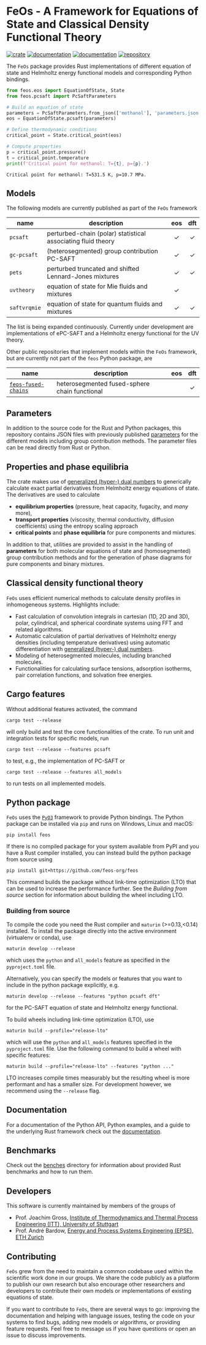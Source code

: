 # FeOs - A Framework for Equations of State and Classical Density Functional Theory

[![crate](https://img.shields.io/crates/v/feos.svg)](https://crates.io/crates/feos)
[![documentation](https://docs.rs/feos/badge.svg)](https://docs.rs/feos)
[![documentation](https://img.shields.io/badge/docs-github--pages-blue)](https://feos-org.github.io/feos/)
[![repository](https://img.shields.io/pypi/v/feos)](https://pypi.org/project/feos/)

The `FeOs` package provides Rust implementations of different equation of state and Helmholtz energy functional models and corresponding Python bindings.

```python
from feos.eos import EquationOfState, State
from feos.pcsaft import PcSaftParameters

# Build an equation of state
parameters = PcSaftParameters.from_json(['methanol'], 'parameters.json')
eos = EquationOfState.pcsaft(parameters)

# Define thermodynamic conditions
critical_point = State.critical_point(eos)

# Compute properties
p = critical_point.pressure()
t = critical_point.temperature
print(f'Critical point for methanol: T={t}, p={p}.')
```
```terminal
Critical point for methanol: T=531.5 K, p=10.7 MPa.
```

## Models
The following models are currently published as part of the `FeOs` framework

|name|description|eos|dft|
|-|-|:-:|:-:|
|`pcsaft`|perturbed-chain (polar) statistical associating fluid theory|✓|✓|
|`gc-pcsaft`|(heterosegmented) group contribution PC-SAFT|✓|✓|
|`pets`|perturbed truncated and shifted Lennard-Jones mixtures|✓|✓|
|`uvtheory`|equation of state for Mie fluids and mixtures|✓||
|`saftvrqmie`|equation of state for quantum fluids and mixtures|✓|✓|

The list is being expanded continuously. Currently under development are implementations of ePC-SAFT and a Helmholtz energy functional for the UV theory.

Other public repositories that implement models within the `FeOs` framework, but are currently not part of the `feos` Python package, are

|name|description|eos|dft|
|-|-|:-:|:-:|
|[`feos-fused-chains`](https://github.com/feos-org/feos-fused-chains)|heterosegmented fused-sphere chain functional||✓|

## Parameters
In addition to the source code for the Rust and Python packages, this repository contains JSON files with previously published [parameters](https://github.com/feos-org/feos/tree/main/parameters) for the different models including group contribution methods. The parameter files can be read directly from Rust or Python.

## Properties and phase equilibria

The crate makes use of [generalized (hyper-) dual numbers](https://github.com/itt-ustutt/num-dual) to generically calculate exact partial derivatives from Helmholtz energy equations of state. The derivatives are used to calculate
- **equilibrium properties** (pressure, heat capacity, fugacity, and *many* more),
- **transport properties** (viscosity, thermal conductivity, diffusion coefficients) using the entropy scaling approach
- **critical points** and **phase equilibria** for pure components and mixtures.

In addition to that, utilities are provided to assist in the handling of **parameters** for both molecular equations of state and (homosegmented) group contribution methods and for the generation of phase diagrams for pure components and binary mixtures.

## Classical density functional theory

`FeOs` uses efficient numerical methods to calculate density profiles in inhomogeneous systems. Highlights include:
- Fast calculation of convolution integrals in cartesian (1D, 2D and 3D), polar, cylindrical, and spherical coordinate systems using FFT and related algorithms.
- Automatic calculation of partial derivatives of Helmholtz energy densities (including temperature derivatives) using automatic differentiation with [generalized (hyper-) dual numbers](https://github.com/itt-ustutt/num-dual).
- Modeling of heterosegmented molecules, including branched molecules.
- Functionalities for calculating surface tensions, adsorption isotherms, pair correlation functions, and solvation free energies.

## Cargo features

Without additional features activated, the command
```
cargo test --release
```
will only build and test the core functionalities of the crate. To run unit and integration tests for specific models, run
```
cargo test --release --features pcsaft
```
to test, e.g., the implementation of PC-SAFT or
```
cargo test --release --features all_models
```
to run tests on all implemented models.

## Python package

`FeOs` uses the [`PyO3`](https://github.com/PyO3/pyo3) framework to provide Python bindings. The Python package can be installed via `pip` and runs on Windows, Linux and macOS:

```
pip install feos
```

If there is no compiled package for your system available from PyPI and you have a Rust compiler installed, you can instead build the python package from source using

```
pip install git+https://github.com/feos-org/feos
```

This command builds the package without link-time optimization (LTO) that can be used to increase the performance further.
See the *Building from source* section for information about building the wheel including LTO.

### Building from source

To compile the code you need the Rust compiler and `maturin` (>=0.13,<0.14) installed.
To install the package directly into the active environment (virtualenv or conda), use

```
maturin develop --release
```

which uses the `python` and `all_models` feature as specified in the `pyproject.toml` file.

Alternatively, you can specify the models or features that you want to include in the python package explicitly, e.g.

```
maturin develop --release --features "python pcsaft dft"
```

for the PC-SAFT equation of state and Helmholtz energy functional.

To build wheels including link-time optimization (LTO), use

```
maturin build --profile="release-lto"
```

which will use the `python` and `all_models` features specified in the `pyproject.toml` file.
Use the following command to build a wheel with specific features:

```
maturin build --profile="release-lto" --features "python ..."
```

LTO increases compile times measurably but the resulting wheel is more performant and has a smaller size.
For development however, we recommend using the `--release` flag.

## Documentation

For a documentation of the Python API, Python examples, and a guide to the underlying Rust framework check out the [documentation](https://feos-org.github.io/feos/).

## Benchmarks

Check out the [benches](https://github.com/feos-org/feos/tree/main/benches) directory for information about provided Rust benchmarks and how to run them.

## Developers

This software is currently maintained by members of the groups of
- Prof. Joachim Gross, [Institute of Thermodynamics and Thermal Process Engineering (ITT), University of Stuttgart](https://www.itt.uni-stuttgart.de/)
- Prof. André Bardow, [Energy and Process Systems Engineering (EPSE), ETH Zurich](https://epse.ethz.ch/)

## Contributing

`FeOs` grew from the need to maintain a common codebase used within the scientific work done in our groups. We share the code publicly as a platform to publish our own research but also encourage other researchers and developers to contribute their own models or implementations of existing equations of state.

If you want to contribute to ``FeOs``, there are several ways to go: improving the documentation and helping with language issues, testing the code on your systems to find bugs, adding new models or algorithms, or providing feature requests. Feel free to message us if you have questions or open an issue to discuss improvements.
